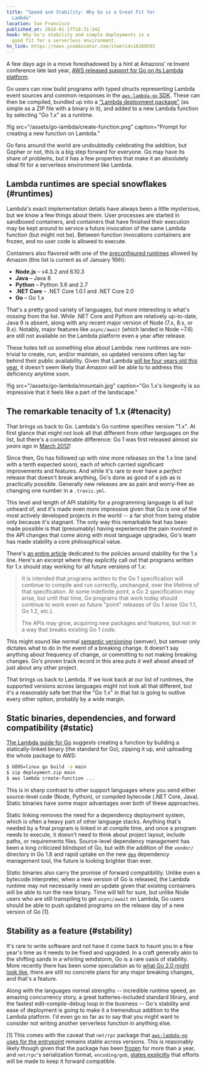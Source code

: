 ```yaml
---
title: "Speed and Stability: Why Go is a Great Fit for
  Lambda"
location: San Francisco
published_at: 2018-01-17T16:31:34Z
hook: Why Go's stability and simple deployments is a
  good fit for a serverless environment.
hn_link: https://news.ycombinator.com/item?id=16169592
---
```


A few days ago in a move foreshadowed by a hint at Amazons'
re:Invent conference late last year, [AWS released support
for Go on its Lambda platform][announce].

Go users can now build programs with typed structs
representing Lambda event sources and common responses in
the [`aws-lambda-go` SDK][sdk]. These can then be compiled,
bundled up into a ["Lambda deployment package"][package]
(as simple as a ZIP file with a binary in it), and added to
a new Lambda function by selecting "Go 1.x" as a runtime.

!fig src="/assets/go-lambda/create-function.png" caption="Prompt for creating a new function on Lambda."

Go fans around the world are undoubtedly celebrating the
addition, but Gopher or not, this is a big step forward for
everyone. Go may have its share of problems, but it has a
few properties that make it an absolutely ideal fit for a
serverless environment like Lambda.

## Lambda runtimes are special snowflakes (#runtimes)

Lambda's exact implementation details have always been a
little mysterious, but we know a few things about them.
User processes are started in sandboxed containers, and
containers that have finished their execution may be kept
around to service a future invocation of the same Lambda
function (but might not be). Between function invocations
containers are frozen, and no user code is allowed to
execute.

Containers also flavored with one of the [preconfigured
runtimes][runtimes] allowed by Amazon (this list is current
as of January 16th):

* **Node.js** – v4.3.2 and 6.10.3
* **Java** – Java 8
* **Python** – Python 3.6 and 2.7
* **.NET Core** – .NET Core 1.0.1 and .NET Core 2.0
* **Go** – Go 1.x

That's a pretty good variety of languages, but more
interesting is what's *missing* from the list. While .NET
Core and Python are relatively up-to-date, Java 9 is
absent, along with any recent major version of Node (7.x,
8.x, or 9.x). Notably, major features like `async/await`
(which landed in Node ~7.6) are still not available on
the Lambda platform even a year after release.

These holes tell us something else about Lambda: new
runtimes are non-trivial to create, run, and/or maintain,
so updated versions often lag far behind their public
availability. Given that Lambda [will be four years old
this year][history], it doesn't seem likely that Amazon
will be able to to address this deficiency anytime soon.

!fig src="/assets/go-lambda/mountain.jpg" caption="Go 1.x's longevity is so impressive that it feels like a part of the landscape."

## The remarkable tenacity of 1.x (#tenacity)

That brings us back to Go. Lambda's Go runtime specifies
version "1.x". At first glance that might not look all that
different from other languages on the list, but there's a
considerable difference: Go 1 was first released almost
_six years ago_ in [March 2012][releases]!

Since then, Go has followed up with nine more releases on
the 1.x line (and with a tenth expected soon), each of
which carried significant improvements and features. And
while it's rare to ever have a _perfect_ release that
doesn't break anything, Go's done as good of a job as is
practically possible. Generally new releases are as pain
and worry-free as changing one number in a `.travis.yml`.

This level and length of API stability for a programming
language is all but unheard of, and it's made even *more*
impressive given that Go is one of the most actively
developed projects in the world -- a far shot from being
stable only because it's stagnant. The only way this
remarkable feat has been made possible is that (presumably)
having experienced the pain involved in the API changes
that come along with most language upgrades, Go's team has
made stability a core philosophical value.

There's [an entire article][go1] dedicated to the policies
around stability for the 1.x line. Here's an excerpt where
they explicitly call out that programs written for 1.x
should stay working for all future versions of 1.x:

> It is intended that programs written to the Go 1
> specification will continue to compile and run correctly,
> unchanged, over the lifetime of that specification. At
> some indefinite point, a Go 2 specification may arise,
> but until that time, Go programs that work today should
> continue to work even as future "point" releases of Go 1
> arise (Go 1.1, Go 1.2, etc.).
>
> The APIs may grow, acquiring new packages and features,
> but not in a way that breaks existing Go 1 code.

This might sound like normal [semantic versioning][semver]
(semver), but semver only dictates what to do in the event
of a breaking change. It doesn't say anything about
frequency of change, or committing to not making breaking
changes. Go's proven track record in this area puts it well
ahead ahead of just about any other project.

That brings us back to Lambda. If we look back at our list
of runtimes, the supported versions across languages might
not look all that different, but it's a reasonably safe bet
that the "Go 1.x" in that list is going to outlive every
other option, probably by a wide margin.

## Static binaries, dependencies, and forward compatibility (#static)

[The Lambda guide for Go][guide] suggests creating a
function by building a statically-linked binary (the
standard for Go), zipping it up, and uploading the whole
package to AWS:

``` sh
$ GOOS=linux go build -o main
$ zip deployment.zip main
$ aws lambda create-function ...
```

This is in sharp contrast to other support languages where
you send either source-level code (Node, Python), or
compiled bytecode (.NET Core, Java). Static binaries have
some major advantages over both of these approaches.

Static linking removes the need for a dependency deployment
system, which is often a heavy part of other language
stacks. Anything that's needed by a final program is linked
in at compile time, and once a program needs to execute, it
doesn't need to think about project layout, include paths,
or requirements files. Source-level dependency management
has been a long criticized blindspot of Go, but with the
addition of the `vendor/` directory in Go 1.6 and rapid
uptake on the new [`dep`][dep] dependency management tool,
the future is looking brighter than ever.

Static binaries also carry the promise of forward
compatibility. Unlike even a bytecode interpreter, when a
new version of Go is released, the Lambda runtime may not
necessarily need an update given that existing containers
will be able to run the new binary. Time will tell for
sure, but unlike Node users who are still transpiling to
get `async/await` on Lambda, Go users should be able to
push updated programs on the release day of a new version
of Go [1].

## Stability as a feature (#stability)

It's rare to write software and not have it come back to
haunt you in a few year's time as it needs to be fixed and
upgraded. In a craft generally akin to the shifting sands
in a whirling windstorm, Go is a rare oasis of stability.
More recently there has been some speculation as to [what
Go 2.0 might look like][go2], there are still no concrete
plans for any major breaking changes, and that's a feature.

Along with the languages normal strengths -- incredible
runtime speed, an amazing concurrency story, a great
batteries-included standard library, and the fastest
edit-compile-debug loop in the business -- Go's stability
and ease of deployment is going to make it a tremendous
addition to the Lambda platform. I'd even go so far as to
say that you might want to consider not writing another
serverless function in anything else.

[1] This comes with the caveat that `net/rpc` package that
[`aws-lambda-go` uses for the entrypoint][entrypoint]
remains stable across versions. This is reasonably likely
though given that the package has been [frozen][frozen] for
more than a year, and `net/rpc`'s serialization format,
`encoding/gob`, [states explicitly][gob] that efforts will
be made to keep it forward compatible.

[announce]: https://aws.amazon.com/blogs/compute/announcing-go-support-for-aws-lambda/
[dep]: https://github.com/golang/dep
[entrypoint]: https://github.com/aws/aws-lambda-go/blob/master/lambda/entry.go
[frozen]: https://go-review.googlesource.com/c/go/+/32112
[go1]: https://golang.org/doc/go1compat
[go2]: https://blog.golang.org/toward-go2
[gob]: https://golang.org/pkg/encoding/gob/
[guide]: https://aws.amazon.com/blogs/compute/announcing-go-support-for-aws-lambda/
[history]: https://docs.aws.amazon.com/lambda/latest/dg/history.html
[package]: https://docs.aws.amazon.com/lambda/latest/dg/lambda-go-how-to-create-deployment-package.html
[releases]: https://golang.org/doc/devel/release.html#go1
[runtimes]: https://docs.aws.amazon.com/lambda/latest/dg/current-supported-versions.html
[semver]: https://semver.org/
[sdk]: https://github.com/aws/aws-lambda-go
